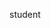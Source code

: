 student

<!---
codewithabhibharsway/codewithabhibharsway is a ✨ special ✨ repository because its `README.md` (this file) appears on your GitHub profile.
You can click the Preview link to take a look at your changes.
--->
